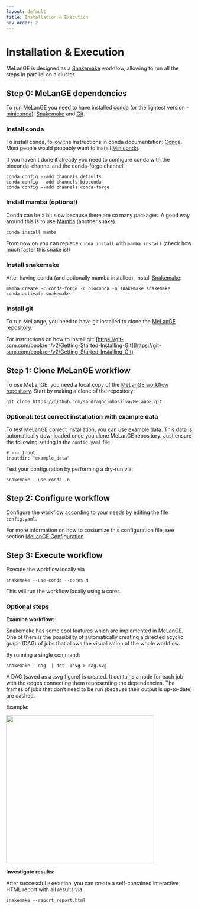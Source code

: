 ```yaml
---
layout: default
title: Installation & Execution
nav_order: 2
---
```


# Installation & Execution

MeLanGE is designed as a [Snakemake](https://snakemake.readthedocs.io) workflow, allowing to run all the steps in parallel on a cluster. 


## Step 0: MeLanGE dependencies
To run MeLanGE you need to have installed [conda](https://docs.conda.io/en/latest/) (or the lightest version - [miniconda](https://docs.conda.io/en/latest/miniconda.html)), [Snakemake](https://snakemake.readthedocs.io) and [Git](https://git-scm.com/).

### Install conda 

To install conda, follow the instructions in conda documentation: [Conda](https://conda.io/docs/).
Most people would probably want to install [Miniconda](https://conda.io/miniconda.html). 

If you haven't done it already you need to configure conda with the bioconda-channel and the conda-forge channel:

    conda config --add channels defaults
    conda config --add channels bioconda
    conda config --add channels conda-forge

### Install mamba (optional)
Conda can be a bit slow because there are so many packages. A good way around this is to use [Mamba](https://anaconda.org/conda-forge/mamba) (another snake).

    conda install mamba

From now on you can replace ``conda install`` with ``mamba install`` (check how much faster this snake is!)

### Install snakemake
After having conda (and optionally mamba installed), install [Snakemake](https://snakemake.readthedocs.io/en/stable/getting_started/installation.html):

    mamba create -c conda-forge -c bioconda -n snakemake snakemake
    conda activate snakemake

### Install git
To run MeLange, you need to have git installed to clone the [MeLanGE repository](https://github.com/sandragodinhosilva/MeLanGE).

For instructions on how to install git: [https://git-scm.com/book/en/v2/Getting-Started-Installing-Git](https://git-scm.com/book/en/v2/Getting-Started-Installing-Git)



## Step 1: Clone MeLanGE workflow
To use MeLanGE, you need a local copy of the [MeLanGE workflow repository](https://github.com/sandragodinhosilva/MeLanGE). Start by making a clone of the repository: 

    git clone https://github.com/sandragodinhosilva/MeLanGE.git

### Optional: test correct installation with example data
To test MeLanGE correct installation, you can use [example data](https://github.com/sandragodinhosilva/MeLanGE/tree/master/example_data). This data is automatically downloaded once you clone MeLanGE repository. Just ensure the following setting in the `config.yaml` file:
    
    # --- Input
    inputdir: "example_data"

Test your configuration by performing a dry-run via:

    snakemake --use-conda -n



## Step 2: Configure workflow
Configure the workflow according to your needs by editing the file
`config.yaml`.

For more information on how to costumize this configuration file, see section [MeLanGE Configuration](https://sandragodinhosilva.github.io/MeLanGE/configuration.html)



## Step 3: Execute workflow

Execute the workflow locally via

    snakemake --use-conda --cores N

This will run the workflow locally using `N` cores. 

### Optional steps 
**Examine workflow:**

Snakemake has some cool features which are implemented in MeLanGE. One of them is the possibility of automatically creating a directed acyclic graph (DAG) of jobs that allows the visualization of the whole workflow.

By running a single command:

    snakemake --dag  | dot -Tsvg > dag.svg

A DAG (saved as a .svg figure) is created. It contains a node for each job with the edges connecting them representing the dependencies. The frames of jobs that don’t need to be run (because their output is up-to-date) are dashed. 

Example:

<img src="dag.png" width="400">


**Investigate results:**

After successful execution, you can create a self-contained interactive HTML report with all results via:

    snakemake --report report.html
